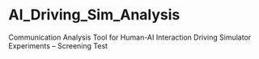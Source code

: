 # AI_Driving_Sim_Analysis
Communication Analysis Tool for Human-AI Interaction Driving Simulator Experiments – Screening Test
